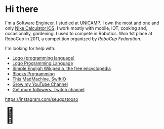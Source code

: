 # Hi there 

I'm a Software Engineer. I studied at [UNICAMP](https://www.unicamp.br). I own the most and one and only [Nike Calculator iOS](https://github.com/ssouzawallace/senolop).
I work mostly with mobile, IOT, cooking and, occasionally, gardening.
I used to compete in Robotics. Won 1st place at RoboCup in 2011, a competition organized by _RoboCup Federation_.

I'm looking for help with:
- [Logo (programming language)](https://en.wikipedia.org/wiki/Logo_(programming_language))
- [Logo Programming Language](https://el.media.mit.edu/logo-foundation/what_is_logo/logo_programming.html)
- [Simple Engligh Wikipedia, the free encyclopedia](https://simple.wikipedia.org/wiki/Logo_(programming_language))
- [Blocks Programming](https://github.com/ssouzawallace/blocks-programming)
- [This MadMachine, SwiftIO](https://github.com/madmachineio/SwiftIO)
- [Grow my YouTube Channel](https://www.youtube.com/channel/UCZPrgtR2obUmAN2vQz4zzTQ)
- [Get more followers. Twitch channel](https://www.twitch.tv/seugostooso)

https://instagram.com/seugostooso

<font size="100*100*100*100">🌊</font>
